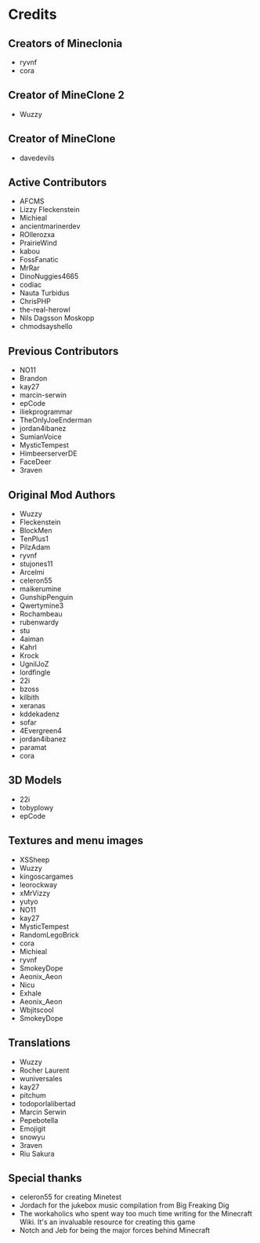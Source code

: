 # Credits

## Creators of Mineclonia
* ryvnf
* cora

## Creator of MineClone 2
* Wuzzy

## Creator of MineClone
* davedevils

## Active Contributors
* AFCMS
* Lizzy Fleckenstein
* Michieal
* ancientmarinerdev
* ROllerozxa
* PrairieWind
* kabou
* FossFanatic
* MrRar
* DinoNuggies4665
* codiac
* Nauta Turbidus
* ChrisPHP
* the-real-herowl
* Nils Dagsson Moskopp
* chmodsayshello

## Previous Contributors
* NO11
* Brandon
* kay27
* marcin-serwin
* epCode
* iliekprogrammar
* TheOnlyJoeEnderman
* jordan4ibanez
* SumianVoice
* MysticTempest
* HimbeerserverDE
* FaceDeer
* 3raven

## Original Mod Authors
* Wuzzy
* Fleckenstein
* BlockMen
* TenPlus1
* PilzAdam
* ryvnf
* stujones11
* Arcelmi
* celeron55
* maikerumine
* GunshipPenguin
* Qwertymine3
* Rochambeau
* rubenwardy
* stu
* 4aiman
* Kahrl
* Krock
* UgnilJoZ
* lordfingle
* 22i
* bzoss
* kilbith
* xeranas
* kddekadenz
* sofar
* 4Evergreen4
* jordan4ibanez
* paramat
* cora

## 3D Models
* 22i
* tobyplowy
* epCode

## Textures and menu images
* XSSheep
* Wuzzy
* kingoscargames
* leorockway
* xMrVizzy
* yutyo
* NO11
* kay27
* MysticTempest
* RandomLegoBrick
* cora
* Michieal
* ryvnf
* SmokeyDope
* Aeonix_Aeon
* Nicu
* Exhale
* Aeonix_Aeon
* Wbjitscool
* SmokeyDope

## Translations
* Wuzzy
* Rocher Laurent
* wuniversales
* kay27
* pitchum
* todoporlalibertad
* Marcin Serwin
* Pepebotella
* Emojigit
* snowyu
* 3raven
* Riu Sakura

## Special thanks
* celeron55 for creating Minetest
* Jordach for the jukebox music compilation from Big Freaking Dig
* The workaholics who spent way too much time writing for the Minecraft Wiki.
  It's an invaluable resource for creating this game
* Notch and Jeb for being the major forces behind Minecraft

